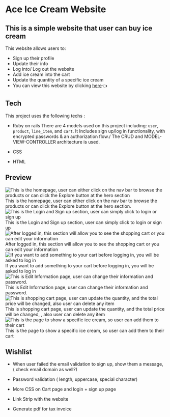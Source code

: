 # Ace Ice Cream Website 
## This is a simple website that user can buy ice cream
This website allows users to: 
- Sign up their profile
- Update their info
- Log into/ Log out the website
- Add ice cream into the cart
- Update the quantity of a specific ice cream
- You can view this website by clicking [here]👈



## Tech

This project uses the following techs :

- Ruby on rails
There are 4 models used on this project including: `user`, `product`, `line_item`, and `cart`.
It Includes sign up/log in functionality, with encrypted passwords & an authorization flow./
The CRUD and MODEL-VIEW-CONTROLLER architecture is used. 

- CSS
- HTML

## Preview
![This is the homepage, user can either click on the nav bar to browse the products or can click the Explore button at the hero section](app/assets/images/image1.jpg)
This is the homepage, user can either click on the nav bar to browse the products or can click the Explore button at the hero section.
![This is the Login and Sign up section, user can simply click to login or sign up](app/assets/images/image2.jpg)
This is the Login and Sign up section, user can simply click to login or sign up
![After logged in, this section will allow you to see the shopping cart or you can edit your information](app/assets/images/image3.jpg)
After logged in, this section will allow you to see the shopping cart or you can edit your information
![If you want to add something to your cart before logging in, you will be asked to log in](app/assets/images/image4.jpg)
If you want to add something to your cart before logging in, you will be asked to log in
![This is Edit Information page, user can change their information and password.](app/assets/images/image5.jpg)
This is Edit Information page, user can change their information and password.
![This is shopping cart page, user can update the quantity, and the total price will be changed, also user can delete any item](app/assets/images/image6.jpg)
This is shopping cart page, user can update the quantity, and the total price will be changed, , also user can delete any item
![This is the page to show a specific ice cream, so user can add them to their cart](app/assets/images/image7.jpg)
This is the page to show a specific ice cream, so user can add them to their cart
## Wishlist
- When user failed the email validation to sign up, show them a message, ( check email domain as well?)
- Password validation ( length, uppercase, special character)
- More CSS on Cart page and login + sign up page
- Link Strip with the website
- Generate pdf for tax invoice

   [here]:https://aceicecreamm.herokuapp.com
